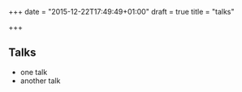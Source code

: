 +++
date = "2015-12-22T17:49:49+01:00"
draft = true
title = "talks"

+++

## Talks

* one talk
* another talk
